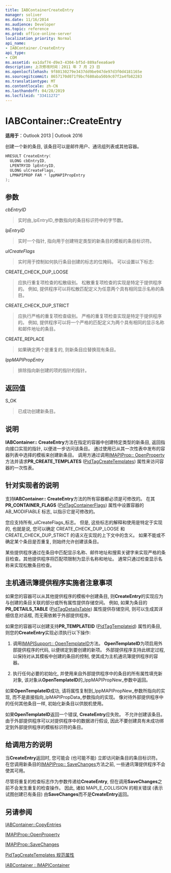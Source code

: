```yaml
---
title: IABContainerCreateEntry
manager: soliver
ms.date: 11/16/2014
ms.audience: Developer
ms.topic: reference
ms.prod: office-online-server
localization_priority: Normal
api_name:
- IABContainer.CreateEntry
api_type:
- COM
ms.assetid: ea1daf74-d9e3-4304-bf5d-889afeea6ae9
description: 上次修改时间：2011 年 7 月 23 日
ms.openlocfilehash: 9f80130279e3437dd9be947de97d3f0d4181165e
ms.sourcegitcommit: 8657170d071f9bcf680aba50b9c07f2a4fb82283
ms.translationtype: MT
ms.contentlocale: zh-CN
ms.lasthandoff: 04/28/2019
ms.locfileid: "33411272"
---
```

# <a name="iabcontainercreateentry"></a>IABContainer::CreateEntry

  
  
**适用于**：Outlook 2013 | Outlook 2016 
  
创建一个新的条目, 该条目可以是邮件用户、通讯组列表或其他容器。
  
```cpp
HRESULT CreateEntry(
  ULONG cbEntryID,
  LPENTRYID lpEntryID,
  ULONG ulCreateFlags,
  LPMAPIPROP FAR * lppMAPIPropEntry
);
```

## <a name="parameters"></a>参数

 _cbEntryID_
  
> 实时由_lpEntryID_参数指向的条目标识符中的字节数。 
    
 _lpEntryID_
  
> 实时一个指针, 指向用于创建特定类型的新条目的模板的条目标识符。 
    
 _ulCreateFlags_
  
> 实时用于控制如何执行条目创建的标志的位掩码。 可以设置以下标志:
    
CREATE_CHECK_DUP_LOOSE 
  
> 应执行重复项检查的松散级别。 松散重复项检查的实现是特定于提供程序的。 例如, 提供程序可以将松散匹配定义为任意两个具有相同显示名称的条目。
    
CREATE_CHECK_DUP_STRICT 
  
> 应执行严格的重复项检查级别。 严格的重复项检查实现是特定于提供程序的。 例如, 提供程序可以将一个严格的匹配定义为两个具有相同的显示名称和邮件地址的条目。
    
CREATE_REPLACE 
  
> 如果确定两个是重复的, 则新条目应替换现有条目。
    
 _lppMAPIPropEntry_
  
> 排除指向新创建的项的指针的指针。
    
## <a name="return-value"></a>返回值

S_OK 
  
> 已成功创建新条目。
    
## <a name="remarks"></a>说明

**IABContainer:: CreateEntry**方法在指定的容器中创建特定类型的新条目, 返回指向接口实现的指针, 以便进一步访问该条目。 通过使用已从其一次性表中发布的容器列表中选择的模板来创建新条目。 调用方通过调用[IMAPIProp:: OpenProperty](imapiprop-openproperty.md)方法并请求**PR_CREATE_TEMPLATES** ([PidTagCreateTemplates](pidtagcreatetemplates-canonical-property.md)) 属性来访问容器的一次性表。 
  
## <a name="notes-to-implementers"></a>针对实现者的说明

支持**IABContainer:: CreateEntry**方法的所有容器都必须是可修改的。 在其**PR_CONTAINER_FLAGS** ([PidTagContainerFlags](pidtagcontainerflags-canonical-property.md)) 属性中设置容器的 AB_MODIFIABLE 标志, 以指示它是可修改的。 
  
您应支持所有_ulCreateFlags_标志。 但是, 这些标志的解释和使用是特定于实现的, 也就是说, 您可以确定 CREATE_CHECK_DUP_LOOSE 和 CREATE_CHECK_DUP_STRICT 的语义在实现的上下文中的含义。 如果不能或不确定某个条目是否重复, 则始终允许创建该条目。 
  
某些提供程序通过在条目中匹配显示名称、邮件地址和搜索关键字来实现严格的条目检查。其他提供程序将匹配项限制为显示名称和地址。 通常只通过检查显示名称来实现松散条目检查。 
  
## <a name="notes-to-host-address-book-provider-implementers"></a>主机通讯簿提供程序实施者注意事项

如果您的容器可以从其他提供程序的模板中创建条目, 则**CreateEntry**的实现应为与创建的条目关联的部分或所有属性提供存储空间。 例如, 如果为条目的**PR_DETAILS_TABLE** ([PidTagDetailsTable](pidtagdetailstable-canonical-property.md)) 属性提供存储空间, 则可以生成其详细信息对话框, 而无需依赖于外部提供程序。 
  
如果您的容器可以创建支持**PR_TEMPLATEID** ([PidTagTemplateid](pidtagtemplateid-canonical-property.md)) 属性的条目, 则您的**CreateEntry**实现必须执行以下操作: 
  
1. 调用[IMAPISupport:: OpenTemplateID](imapisupport-opentemplateid.md)方法。 **OpenTemplateID**为项启用外部提供程序的代码, 以便绑定到要创建的新项。 外部提供程序支持此绑定过程, 以保持对从其模板中创建的条目的控制, 使其成为主机通讯簿提供程序的容器。 
    
2. 执行任何必要的初始化, 并使用来自外部提供程序中的条目的所有属性填充新对象, 该对象从**OpenTemplateID**的_lppMAPIPropNew_参数中返回。
    
如果**OpenTemplateID**成功, 请将属性复制到_lppMAPIPropNew_参数所指向的实现, 而不是直接指向_lpMAPIPropData_参数指向的实现。 像对待外部提供程序中的任何其他条目一样, 初始化新条目以供脱机使用。 
  
如果**OpenTemplateID**返回一个错误, **CreateEntry**应失败。 不允许创建该条目。 由于外部提供程序可以对提供程序中的数据进行假设, 因此不要创建具有未成功绑定到外部提供程序的模板标识符的条目。 
  
## <a name="notes-to-callers"></a>给调用方的说明

当**CreateEntry**返回时, 您可能会 (也可能不能) 立即访问新条目的条目标识符。 在您调用新条目的[IMAPIProp:: SaveChanges](imapiprop-savechanges.md)方法之前, 一些通讯簿提供程序不会使其可用。 
  
尽管将重复的检查标志作为参数传递给**CreateEntry**, 但在调用**SaveChanges**之前不会发生重复的检查操作。 因此, 诸如 MAPI_E_COLLISION 的相关错误 (表示试图创建已有条目) 由**SaveChanges**而不是**CreateEntry**返回。
  
## <a name="see-also"></a>另请参阅



[IABContainer::CopyEntries](iabcontainer-copyentries.md)
  
[IMAPIProp::OpenProperty](imapiprop-openproperty.md)
  
[IMAPIProp::SaveChanges](imapiprop-savechanges.md)
  
[PidTagCreateTemplates 规范属性](pidtagcreatetemplates-canonical-property.md)
  
[IABContainer : IMAPIContainer](iabcontainerimapicontainer.md)

